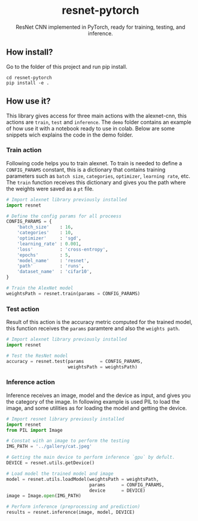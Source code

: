 <div align="center">
  <h1>resnet-pytorch</h1>
  ResNet CNN implemented in PyTorch, ready for training, testing, and inference.
  <!--  -->
  <!-- <p align="center"> -->
  <!--   <a href="here_is_a_demo_video"> -->
  <!--   <img alt="Blueberry Detection ROS" src="gallery/image-demo.png"></a> -->
  </p>

</div>


## How install?

Go to the folder of this project and run pip install.
```
cd resnet-pytorch
pip install -e .
```

## How use it?

This library gives access for three main actions with the alexnet-cnn, this actions are
`train`, `test` and `inference`. The `demo` folder contains an example of how use it
with a notebook ready to use in colab. Below are some snippets wich explains the code 
in the demo folder.


### Train action

Following code helps you to train alexnet. To train is needed to define a `CONFIG_PARAMS`
constant, this is a dictionary that contains training parameters such as `batch size`,
`categories`, `optimizer`, `learning rate`, etc. The `train` function receives this
dictionary and gives you the path where the weights were saved as a `pt` file.

```python
# Import alexnet library previously installed
import resnet

# Define the config params for all proceess
CONFIG_PARAMS = {
    'batch_size'    : 16,
    'categories'    : 10,
    'optimizer'     : 'sgd',
    'learning_rate' : 0.001,
    'loss'          : 'cross-entropy',
    'epochs'        : 5,
    'model_name'    : 'resnet',
    'path'          : 'runs',
    'dataset_name'  : 'cifar10',
}

# Train the AlexNet model
weightsPath = resnet.train(params = CONFIG_PARAMS)
```

### Test action

Result of this action is the accuracy metric computed for the trained model, this
function receives the `params` paramtere and also the `weights path`.

```python
# Import alexnet library previously installed
import resnet

# Test the ResNet model
accuracy = resnet.test(params      = CONFIG_PARAMS, 
                       weightsPath = weightsPath)
```

### Inference action

Inference receives an image, model and the device as input, and gives you the category
of the image. In following example is used PIL to load the image, and some utilities
as for loading the model and getting the device. 

```python
# Import resnet library previously installed
import resnet
from PIL import Image

# Constat with an image to perform the testing
IMG_PATH = '../gallery/cat.jpeg'

# Getting the main device to perform inference `gpu` by defult.
DEVICE = resnet.utils.getDevice()

# Load model the trained model and image 
model = resnet.utils.loadModel(weightsPath = weightsPath, 
                               params      = CONFIG_PARAMS, 
                               device      = DEVICE)
image = Image.open(IMG_PATH)

# Perform inference (preprocessing and prediction)
results = resnet.inference(image, model, DEVICE)
```
